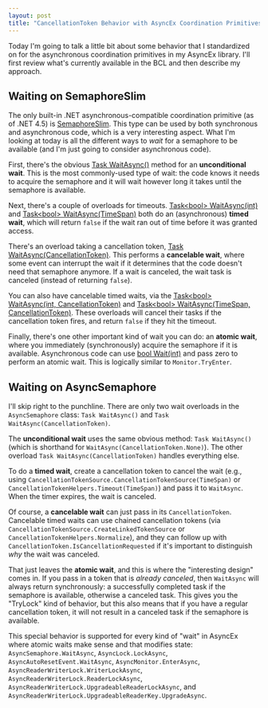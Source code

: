 ```yaml
---
layout: post
title: "CancellationToken Behavior with AsyncEx Coordination Primitives"
---
```

Today I'm going to talk a little bit about some behavior that I standardized on for the asynchronous coordination primitives in my AsyncEx library. I'll first review what's currently available in the BCL and then describe my approach.

## Waiting on SemaphoreSlim

The only built-in .NET asynchronous-compatible coordination primitive (as of .NET 4.5) is [SemaphoreSlim](http://msdn.microsoft.com/en-us/library/system.threading.semaphoreslim.aspx?WT.mc_id=DT-MVP-5000058). This type can be used by both synchronous and asynchronous code, which is a very interesting aspect. What I'm looking at today is all the different ways to _wait_ for a semaphore to be available (and I'm just going to consider asynchronous code).

First, there's the obvious [Task WaitAsync()](http://msdn.microsoft.com/en-us/library/hh462805.aspx?WT.mc_id=DT-MVP-5000058) method for an **unconditional wait**. This is the most commonly-used type of wait: the code knows it needs to acquire the semaphore and it will wait however long it takes until the semaphore is available.

Next, there's a couple of overloads for timeouts. [Task\<bool> WaitAsync(int)](http://msdn.microsoft.com/en-us/library/hh462740.aspx?WT.mc_id=DT-MVP-5000058) and [Task\<bool> WaitAsync(TimeSpan)](http://msdn.microsoft.com/en-us/library/hh462723.aspx?WT.mc_id=DT-MVP-5000058) both do an (asynchronous) **timed wait**, which will return `false` if the wait ran out of time before it was granted access.

There's an overload taking a cancellation token, [Task WaitAsync(CancellationToken)](http://msdn.microsoft.com/en-us/library/hh462773.aspx?WT.mc_id=DT-MVP-5000058). This performs a **cancelable wait**, where some event can interrupt the wait if it determines that the code doesn't need that semaphore anymore. If a wait is canceled, the wait task is canceled (instead of returning `false`).

You can also have cancelable timed waits, via the [Task\<bool> WaitAsync(int, CancellationToken)](http://msdn.microsoft.com/en-us/library/hh462846.aspx?WT.mc_id=DT-MVP-5000058) and [Task\<bool> WaitAsync(TimeSpan, CancellationToken)](http://msdn.microsoft.com/en-us/library/hh462788.aspx?WT.mc_id=DT-MVP-5000058). These overloads will cancel their tasks if the cancellation token fires, and return `false` if they hit the timeout.

Finally, there's one other important kind of wait you can do: an **atomic wait**, where you immediately (synchronously) acquire the semaphore if it is available. Asynchronous code can use [bool Wait(int)](http://msdn.microsoft.com/en-us/library/dd289488.aspx?WT.mc_id=DT-MVP-5000058) and pass zero to perform an atomic wait. This is logically similar to `Monitor.TryEnter`.

## Waiting on AsyncSemaphore

I'll skip right to the punchline. There are only two wait overloads in the `AsyncSemaphore` class: `Task WaitAsync()` and `Task WaitAsync(CancellationToken)`.

The **unconditional wait** uses the same obvious method: `Task WaitAsync()` (which is shorthand for `WaitAsync(CancellationToken.None)`). The other overload `Task WaitAsync(CancellationToken)` handles everything else.

To do a **timed wait**, create a cancellation token to cancel the wait (e.g., using `CancellationTokenSource.CancellationTokenSource(TimeSpan)` or `CancellationTokenHelpers.Timeout(TimeSpan)`) and pass it to `WaitAsync`. When the timer expires, the wait is canceled.

Of course, a **cancelable wait** can just pass in its `CancellationToken`. Cancelable timed waits can use chained cancellation tokens (via `CancellationTokenSource.CreateLinkedTokenSource` or `CancellationTokenHelpers.Normalize`), and they can follow up with `CancellationToken.IsCancellationRequested` if it's important to distinguish _why_ the wait was canceled.

That just leaves the **atomic wait**, and this is where the "interesting design" comes in. If you pass in a token that is _already canceled_, then `WaitAsync` will always return synchronously: a successfully completed task if the semaphore is available, otherwise a canceled task. This gives you the "TryLock" kind of behavior, but this also means that if you have a regular cancellation token, it will not result in a canceled task if the semaphore is available.

This special behavior is supported for every kind of "wait" in AsyncEx where atomic waits make sense and that modifies state: `AsyncSemaphore.WaitAsync`, `AsyncLock.LockAsync`, `AsyncAutoResetEvent.WaitAsync`, `AsyncMonitor.EnterAsync`, `AsyncReaderWriterLock.WriterLockAsync`, `AsyncReaderWriterLock.ReaderLockAsync`, `AsyncReaderWriterLock.UpgradeableReaderLockAsync`, and `AsyncReaderWriterLock.UpgradeableReaderKey.UpgradeAsync`.

